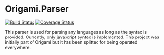 # Origami.Parser

[![Build Status](https://github.com/desweemerl/origami_parser/workflows/Elixir%20CI/badge.svg)](https://github.com/desweemerl/origami/actions?query=workflow%3A%22Elixir+CI%22)
[![Coverage Status](https://coveralls.io/repos/github/desweemerl/origami_parser/badge.svg?branch=master)](https://coveralls.io/github/desweemerl/origami_parser?branch=master)

This parser is used for parsing any languages as long as the syntax is provided. Currently, only javascript syntax is implemented.
This project was initially part of Origami but it has been splitted for being operated everywhere.
